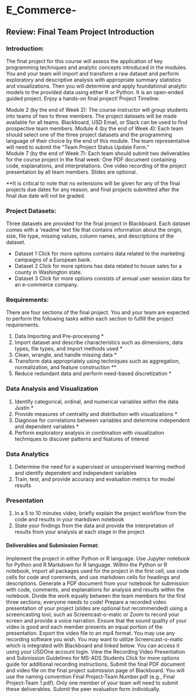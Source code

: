 # E_Commerce-

## Review: Final Team Project Introduction

### Introduction:

The final project for this course will assess the application of key programming techniques and analytic concepts introduced in the modules. You and your team will import and transform a raw dataset and perform exploratory and descriptive analysis with appropriate summary statistics and visualizations. Then you will determine and apply foundational analytic models to the provided data using either R or Python. It is an open-ended guided project. Enjoy a hands-on final project!
Project Timeline:

Module 2 (by the end of Week 2): The course instructor will group students into teams of two to three members. The project datasets will be made available for all teams. Blackboard, USD Email, or Slack can be used to find prospective team members. 
Module 4 (by the end of Week 4): Each team should select one of the three project datasets and the programming language of their choice by the end of this module. The team representative will need to submit the "Team Project Status Update Form."  
Module 7 (by the end of Week 7): Each team should submit two deliverables for the course project in the final week:
One PDF document containing code, explanations, and interpretations.
One video recording of the project presentation by all team members. Slides are optional.

**It is critical to note that no extensions will be given for any of the final projects due dates for any reason, and final projects submitted after the final due date will not be graded.

### Project Datasets:

Three datasets are provided for the final project in Blackboard. Each dataset comes with a ‘readme’ text file that contains information about the origin, size, file type, missing values, column names, and descriptions of the dataset.
* Dataset 1 Click for more options contains data related to the marketing campaigns of a European bank. 
* Dataset 2 Click for more options has data related to house sales for a county in Washington state.
* Dataset 3 Click for more options consists of annual user session data for an e-commerce company.

### Requirements:

There are four sections of the final project. You and your team are expected to perform the following tasks within each section to fulfill the project requirements.

1) Data Importing and Pre-processing *
2) Import dataset and describe characteristics such as dimensions, data types, file types, and import methods used *
3) Clean, wrangle, and handle missing data *
4) Transform data appropriately using techniques such as aggregation, normalization, and feature construction **
5) Reduce redundant data and perform need-based discretization *

### Data Analysis and Visualization

1) Identify categorical, ordinal, and numerical variables within the data Justin *
2) Provide measures of centrality and distribution with visualizations *
3) Diagnose for correlations between variables and determine independent and dependent variables *
4) Perform exploratory analysis in combination with visualization techniques to discover patterns and features of interest

### Data Analytics

1) Determine the need for a supervised or unsupervised learning method and identify dependent and independent variables
2) Train, test, and provide accuracy and evaluation metrics for model results

### Presentation

1) In a 5 to 10 minutes video, briefly explain the project workflow from the code and results in your markdown notebook
2) State your findings from the data and provide the interpretation of results from your analysis at each stage in the project

#### Deliverables and Submission Format:

Implement the project in either Python or R language. Use Jupyter notebook for Python and R Markdown for R language. Within the Python or R notebook, import all packages used for the project in the first cell, use code cells for code and comments, and use markdown cells for headings and descriptions. Generate a PDF document from your notebook for submission with code, comments, and explanations for analysis and results within the notebook. Divide the work equally between the team members for the first three sections; everyone needs to code!
Prepare a recorded video presentation of your project (slides are optional but recommended) using a screencasting tool, such as Screencast-o-matic or Zoom to record your screen and provide a voice narration. Ensure that the sound quality of your video is good and each member presents an equal portion of the presentation. Export the video file to an mp4 format.
You may use any recording software you wish. You may want to utilize Screencast-o-matic which is integrated with Blackboard and linked below. You can access it using your USDOne account login. View the  Recording Video Presentation and Submission Guidelines for MS-ADS Students Click for more options  guide for additional recording instructions.
Submit the final PDF document and video file on the final project submission page of Blackboard. You will use the naming convention Final Project-Team Number.pdf (e.g., Final Project-Team 1.pdf). Only one member of your team will need to submit these deliverables.
Submit the peer evaluation form individually.